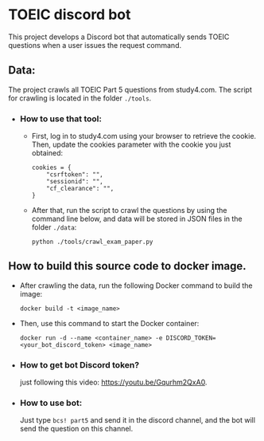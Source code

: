 # TOEIC discord bot

This project develops a Discord bot that automatically sends TOEIC questions when a user issues the request command.

## Data:

The project crawls all TOEIC Part 5 questions from study4.com.
The script for crawling is located in the folder `./tools`.

- ### How to use that tool:
  - First, log in to study4.com using your browser to retrieve the cookie. Then, update the cookies parameter with the cookie you just obtained:
    ```
    cookies = {
        "csrftoken": "",
        "sessionid": "",
        "cf_clearance": "",
    }
    ```
  - After that, run the script to crawl the questions by using the command line below, and data will be stored in JSON files in the folder `./data`:
    
    ```python ./tools/crawl_exam_paper.py```

## How to build this source code to docker image.

- After crawling the data, run the following Docker command to build the image:

  ```docker build -t <image_name>```

- Then, use this command to start the Docker container:
  
  ```docker run -d --name <container_name> -e DISCORD_TOKEN=<your_bot_discord_token> <image_name>```

- ### How to get bot Discord token?
  just following this video: https://youtu.be/Gqurhm2QxA0.
- ### How to use bot:
  Just type `bcs! part5` and send it in the discord channel, and the bot will send the question on this channel.
